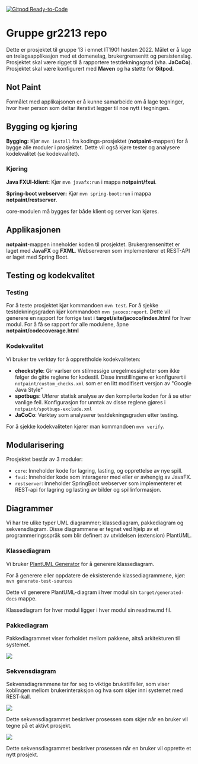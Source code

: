 [![Gitpod Ready-to-Code](https://img.shields.io/badge/Gitpod-Ready--to--Code-blue?logo=gitpod)](https://gitpod.stud.ntnu.no/#https://gitlab.stud.idi.ntnu.no/it1901/groups-2022/gr2213/gr2213)

# Gruppe gr2213 repo 

Dette er prosjektet til gruppe 13 i emnet IT1901 høsten 2022. Målet er å lage en trelagsapplikasjon med et domenelag, brukergrensenitt og persistenslag. Prosjektet skal være rigget til å rapportere testdekningsgrad (vha. **JaCoCo**). Prosjektet skal være konfigurert med **Maven** og ha støtte for **Gitpod**.


## Not Paint
Formålet med applikajsonen er å kunne samarbeide om å lage tegninger, hvor hver person som deltar iterativt legger til noe nytt i tegningen.


## Bygging og kjøring
**Bygging:** Kjør `mvn install` fra kodings-prosjektet (**notpaint**-mappen) for å 
bygge alle moduler i prosjektet. Dette vil også kjøre tester og analysere kodekvalitet (se kodekvalitet).
### Kjøring
**Java FXUI-klient:** Kjør `mvn javafx:run` i mappa **notpaint/fxui**. 

**Spring-boot webserver:** Kjør `mvn spring-boot:run` i mappa **notpaint/restserver**.

core-modulen må bygges før både klient og server kan kjøres.

## Applikasjonen 
**notpaint**-mappen inneholder koden til prosjektet. Brukergrensenittet er laget med **JavaFX** og **FXML**. Webserveren som implementerer et REST-API er laget med Spring Boot.

## Testing og kodekvalitet

### Testing
 For å teste prosjektet kjør kommandoen `mvn test`. For å sjekke testdekningsgraden kjør kommandoen `mvn jacoco:report`. Dette vil generere en rapport for forrige test i **target/site/jacoco/index.html** for hver modul.
For å få se rapport for alle modulene, åpne **notpaint/codecoverage.html**

### Kodekvalitet
 Vi bruker tre verktøy for å opprettholde kodekvaliteten:
 * **checkstyle**: Gir varlser om stilmessige uregelmessigheter som ikke følger de
 gitte reglene for kodestil. Disse innstillingene er konfigurert i `notpaint/custom_checks.xml` som er en litt modifisert versjon av "Google Java Style"
 * **spotbugs**: Utfører statisk analyse av den kompilerte koden for å se etter vanlige feil. Konfigurasjon for unntak av disse reglene gjøres i `notpaint/spotbugs-exclude.xml`
 * **JaCoCo**: Verktøy som analyserer testdekningsgraden etter testing.

 For å sjekke kodekvaliteten kjører man kommandoen `mvn verify`. 


## Modularisering
Prosjektet består av 3 moduler:
* `core`: Inneholder kode for lagring, lasting, og opprettelse av nye spill.
* `fxui`: Inneholder kode som interagerer med eller er avhengig av JavaFX. 
* `restserver`: Inneholder SpringBoot webserver som implementerer et REST-api for lagring og lasting av bilder og spillinformasjon. 

## Diagrammer 
Vi har tre ulike typer UML diagrammer; klassediagram, pakkediagram og sekvensdiagram. Disse diagrammene er tegnet ved hjelp av et programmeringsspråk som blir definert av utvidelsen (extension) PlantUML.


### Klassediagram

Vi bruker [PlantUML Generator](https://mvnrepository.com/artifact/de.elnarion.maven/plantuml-generator-maven-plugin) for å generere klassediagram.

For å generere eller oppdatere de eksisterende klassediagrammene, kjør:
`mvn generate-test-sources`

Dette vil generere PlantUML-diagram i hver modul sin `target/generated-docs` mappe.

Klassediagram for hver modul ligger i hver modul sin readme.md fil.

### Pakkediagram
Pakkediagrammet viser forholdet mellom pakkene, altså arkitekturen til systemet. 

![](https://www.plantuml.com/plantuml/png/TP5TRiCW3CVVVGgB0t24gVUe-a0pfwDh065JHPfwzmL86xQIl67__X-G0uk9agOREY_1M2U0EFWfU4TEK0q-ai8VmEKBPlWs5qBrH7NPrcK3L9K-nyHVnAgi7piEWI9R5d83ANW0RD7Zd6orxYkJLOXPqcXK91QcUAUOI_Ta3P75B-1gxcQSdrSzZlDqE_qjf3X4woulf1xrsNifPEzEgFK77gzB27jt0jZIowPQ_9-kE41-WdMIostdtAu9NAUz0czG-si0Ei-oRmK7SfzfIVu5)

### Sekvensdiagram
 Sekvensdiagrammene tar for seg to viktige brukstilfeller, som viser koblingen mellom brukerinteraksjon og hva som skjer inni systemet med REST-kall.

![](https://www.plantuml.com/plantuml/png/hLF9Rk904BttLvGq5sDfPku-ZD249ImH3ai4IdBes1NJeUactKKG-VguJ10MjaWEkRJAhlTgUK_Lz2GTRTTQo8IiWu5q2dx5ogo4AEBV_w0plnb6SALLil9W3QYrpB0-sxVAGEpi2oOaECE8n1foLcjq4IobIJKox1CLDCGfp-WDEgyyeKam0dBxeKrMNRd6ddcsmJ40bJyDKS8orQ6d2C9mZA_RF0n3U30GZoPJ-AlpAlnrEskF5p2RzLg2qPM6JFORQ_o1V3sTnZ0QSFX_r5e0kIsUToslrvTlyW0gBtLIALy_G_096WIo44jbw4xXhbOhPHGfgTKxLaGgmwmvgXAV1XjQcM8Qr6GWg_wxw466r6F7OqdBe21NjJyRYQ6NIYgkL-h_H-VZ1ipwdgVTTcvfKUG7F7tQ4zu_5ZDzwMrd3eKMPyiTt4sTt76MxJhwoLSI5IzuH5zxEnC-GL_GbSb44qsQ7-G7)

Dette sekvensdiagrammet beskriver prosessen som skjer når en bruker vil  tegne på et aktivt prosjekt.


![](https://www.plantuml.com/plantuml/png/dP91SzCm48Nl_XKxvU9aQ7ltWIcj3TEPG4ERK3h0GSYlZgWY5MaT0x-Uo1CdKMCyq8j7qdvwUhj-Pvw5utgf4o7PEhhIWbwSwnf94fR7h-ZDftUJZ2wqaW-UtgEXgRFV8Ja9XG18QzXPhU4oMWXJQgof3PIEabsPZdToQx02UGa3OaitO5QcyXyLcbvXKaQn4bhzHZhgYE0sevk5RVnEglPmiVTRfnYULaBNyBrjNJW81hqLI_I-BjjwAAUl9IjhYXKC4y8txZ2-Pz2qefVctgPFmKSuhpp3I6JamK5vXItUBKX4v_yuqAbGXlyspMYO0_QjwLwTxhnEh2XHfZqLgWxF1fkk3feU9Nl0KpiTDIYvOKugyArrvR3YKMwheqYkcwS7p_2JqvRe3Tow46SfTw9HfkeDM6vDVxBkbL5-iRaw716r51NsHdlYnGffU_gI7WKl3bfry9pHU7oD7pKyZyVqnT1qFgFJzbROVPWNrtSqdr_cONT-bT_Hjr-Cpr-fHGOZA_P-N1pI_t2ohxAr4AiDcN3G47wBJgnyU9QNl9WKiu9EzLeWdajo1bFMI_q7)

Dette sekvensdiagrammet beskriver prosessen når en bruker vil opprette et nytt prosjekt. 


